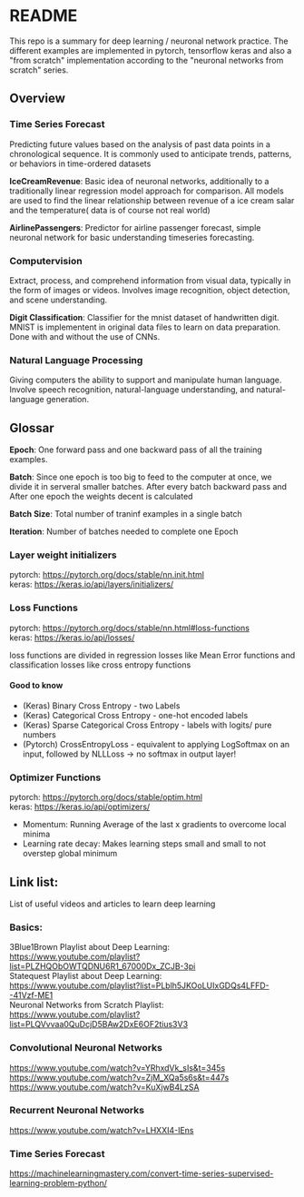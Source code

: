 # README

This repo is a summary for deep learning / neuronal network practice. 
The different examples are implemented in pytorch, tensorflow keras 
and also a "from scratch" implementation according to the "neuronal networks from scratch" series.

## Overview

### Time Series Forecast
Predicting future values based on the analysis of past data points in a chronological sequence. 
It is commonly used to anticipate trends, patterns, or behaviors in time-ordered datasets

**IceCreamRevenue**: Basic idea of neuronal networks, additionally to a traditionally linear regression model approach for comparison.
All models are used to find the linear relationship between revenue of a ice cream salar and the temperature( data is of course not real world)

**AirlinePassengers**: Predictor for airline passenger forecast, simple neuronal network for basic understanding timeseries forecasting. 

### Computervision
Extract, process, and comprehend information from visual data, typically in the form of images or videos.
Involves image recognition, object detection, and scene understanding.

**Digit Classification**: Classifier for the mnist dataset of handwritten digit. MNIST is implementent in original data files to learn on data preparation.
Done with and without the use of CNNs.

### Natural Language Processing
Giving computers the ability to support and manipulate human language. 
Involve speech recognition, natural-language understanding, and natural-language generation.


## Glossar

**Epoch**: One forward pass and one backward pass of all the training examples. <br>

**Batch**: Since one epoch is too big to feed to the computer at once, we divide it in serveral smaller batches. 
After every batch backward pass and After one epoch the weights decent is calculated<br>

**Batch Size**: Total number of traninf examples in a single batch <br>

**Iteration**: Number of batches needed to complete one Epoch

### Layer weight initializers
pytorch: https://pytorch.org/docs/stable/nn.init.html <br>
keras: https://keras.io/api/layers/initializers/ <br>

### Loss Functions
pytorch: https://pytorch.org/docs/stable/nn.html#loss-functions <br>
keras: https://keras.io/api/losses/ <br>
 
loss functions are divided in regression losses like Mean Error functions and classification losses like cross entropy functions

#### Good to know
 - (Keras) Binary Cross Entropy - two Labels 
 - (Keras) Categorical Cross Entropy - one-hot encoded labels
 - (Keras) Sparse Categorical Cross Entropy - labels with logits/ pure numbers
 - (Pytorch) CrossEntropyLoss - equivalent to applying LogSoftmax on an input, followed by NLLLoss -> no softmax in output layer!

### Optimizer Functions
pytorch: https://pytorch.org/docs/stable/optim.html <br>
keras: https://keras.io/api/optimizers/ <br>

- Momentum: Running Average of the last x gradients to overcome local minima
- Learning rate decay: Makes learning steps small and small to not overstep global minimum

## Link list:
List of useful videos and articles to learn deep learning

### Basics:
3Blue1Brown Playlist about Deep Learning: <br> https://www.youtube.com/playlist?list=PLZHQObOWTQDNU6R1_67000Dx_ZCJB-3pi <br>
Statequest Playlist about Deep Learning: <br> https://www.youtube.com/playlist?list=PLblh5JKOoLUIxGDQs4LFFD--41Vzf-ME1 <br>
Neuronal Networks from Scratch Playlist: <br> https://www.youtube.com/playlist?list=PLQVvvaa0QuDcjD5BAw2DxE6OF2tius3V3 <br>

### Convolutional Neuronal Networks 
https://www.youtube.com/watch?v=YRhxdVk_sIs&t=345s <br>
https://www.youtube.com/watch?v=ZjM_XQa5s6s&t=447s <br>
https://www.youtube.com/watch?v=KuXjwB4LzSA <br>

### Recurrent Neuronal Networks
https://www.youtube.com/watch?v=LHXXI4-IEns

### Time Series Forecast
https://machinelearningmastery.com/convert-time-series-supervised-learning-problem-python/